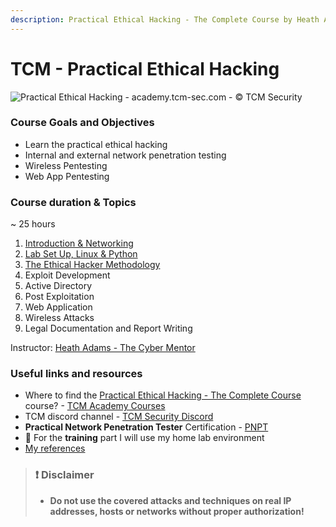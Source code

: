 ```yaml
---
description: Practical Ethical Hacking - The Complete Course by Heath Adams - a practical hands-on course
---
```


# TCM - Practical Ethical Hacking

![Practical Ethical Hacking - academy.tcm-sec.com - © TCM Security](.gitbook/assets/)

### Course Goals and Objectives

* Learn the practical ethical hacking
* Internal and external network penetration testing
* Wireless Pentesting
* Web App Pentesting

### Course duration & Topics

~	25 hours

1. [Introduction & Networking](1-intro/README.md)
2. [Lab Set Up, Linux & Python](2-lab/README.md)
3. [The Ethical Hacker Methodology](3-eth-hack/README.md)
4. Exploit Development
5. Active Directory
6. Post Exploitation
7. Web Application
8. Wireless Attacks
9. Legal Documentation and Report Writing

Instructor: [Heath Adams - The Cyber Mentor](https://www.thecybermentor.com/)

### Useful links and resources

* Where to find the [Practical Ethical Hacking - The Complete Course](https://academy.tcm-sec.com/p/practical-ethical-hacking-the-complete-course) course? - [TCM Academy Courses](https://academy.tcm-sec.com/courses)
* TCM discord channel - [TCM Security Discord](https://discord.gg/tcm)
* **Practical Network Penetration Tester** Certification - [PNPT](https://certifications.tcm-sec.com/pnpt/)
* 🔬 For the **training** part I will use my home lab environment
* [My references](peh-references.md)

> ### ❗ Disclaimer
>
> * **Do not use the covered attacks and techniques on real IP addresses, hosts or networks without proper authorization!**
